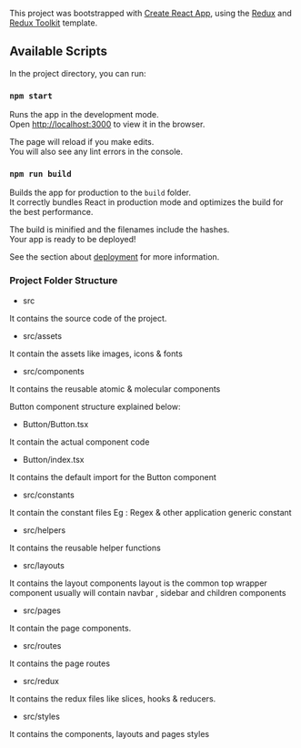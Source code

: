 This project was bootstrapped with [Create React App](https://github.com/facebook/create-react-app), using the [Redux](https://redux.js.org/) and [Redux Toolkit](https://redux-toolkit.js.org/) template.

## Available Scripts

In the project directory, you can run:

### `npm start`

Runs the app in the development mode.<br />
Open [http://localhost:3000](http://localhost:3000) to view it in the browser.

The page will reload if you make edits.<br />
You will also see any lint errors in the console.

### `npm run build`

Builds the app for production to the `build` folder.<br />
It correctly bundles React in production mode and optimizes the build for the best performance.

The build is minified and the filenames include the hashes.<br />
Your app is ready to be deployed!

See the section about [deployment](https://facebook.github.io/create-react-app/docs/deployment) for more information.

### Project Folder Structure

- src

It contains the source code of the project.

- src/assets

It contain the assets like images, icons & fonts

- src/components

It contains the reusable atomic & molecular components

Button component structure explained below:

- Button/Button.tsx

It contain the actual component code

- Button/index.tsx

It contains the default import for the Button component

- src/constants

It contain the constant files
Eg : Regex & other application generic constant

- src/helpers

It contains the reusable helper functions

- src/layouts

It contains the layout components
layout is the common top wrapper component usually will contain navbar , sidebar and children components

- src/pages

It contain the page components.

- src/routes

It contains the page routes

- src/redux

It contains the redux files like slices, hooks & reducers.

- src/styles

It contains the components, layouts and pages styles

